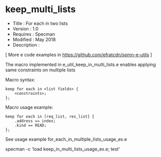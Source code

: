 # keep_multi_lists
* Title       : For each in two lists
* Version     : 1.0
* Requires    : Specman 
* Modified    : May 2018
* Description :

[ More e code examples in https://github.com/efratcdn/spmn-e-utils ]


The macro implemented in e_util_keep_in_multi_lists.e enables applying same 
constraints on multiple lists
             
Macro syntax:

    keep for each in <list fields> {
        <constraints>;
    };  

Macro usage example:

    keep for each in [req_list, res_list] {
        .address == index;
        .kind == READ;
    };



See usage example for_each_in_multiple_lists_usage_ex.e
              
  specman -c 'load keep_in_multi_lists_usage_ex.e; test'
